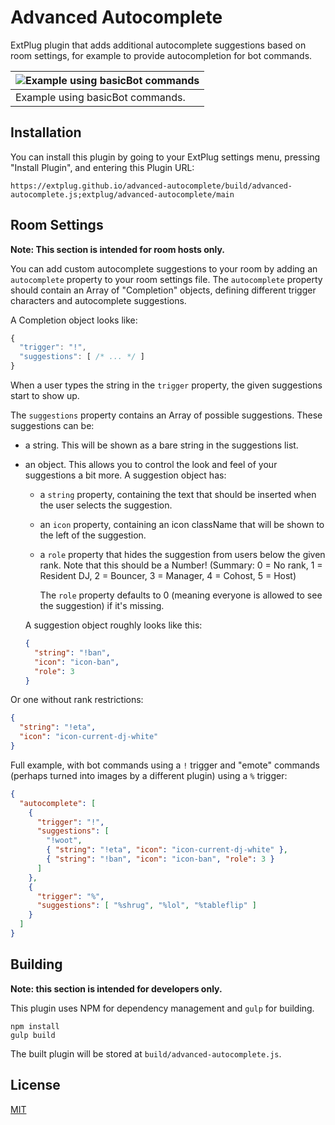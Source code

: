 Advanced Autocomplete
=====================

ExtPlug plugin that adds additional autocomplete suggestions based on room
settings, for example to provide autocompletion for bot commands.

| ![Example using basicBot commands](http://i.imgur.com/hBMuB5F.png) |
|----------------|
| Example using basicBot commands. |

## Installation

You can install this plugin by going to your ExtPlug settings menu, pressing
"Install Plugin", and entering this Plugin URL:

```
https://extplug.github.io/advanced-autocomplete/build/advanced-autocomplete.js;extplug/advanced-autocomplete/main
```

## Room Settings

**Note: This section is intended for room hosts only.**

You can add custom autocomplete suggestions to your room by adding an
`autocomplete` property to your room settings file. The `autocomplete` property
should contain an Array of "Completion" objects, defining different trigger
characters and autocomplete suggestions.

A Completion object looks like:

```javascript
{
  "trigger": "!",
  "suggestions": [ /* ... */ ]
}
```

When a user types the string in the `trigger` property, the given suggestions
start to show up.

The `suggestions` property contains an Array of possible suggestions. These
suggestions can be:

 * a string. This will be shown as a bare string in the suggestions list.
 * an object. This allows you to control the look and feel of your suggestions
   a bit more. A suggestion object has:

     * a `string` property, containing the text that should be inserted when the
       user selects the suggestion.
     * an `icon` property, containing an icon className that will be shown to
       the left of the suggestion.
     * a `role` property that hides the suggestion from users below the given
       rank. Note that this should be a Number! (Summary: 0 = No rank,
       1 = Resident DJ, 2 = Bouncer, 3 = Manager, 4 = Cohost, 5 = Host)

       The `role` property defaults to 0 (meaning everyone is allowed to see the
       suggestion) if it's missing.

   A suggestion object roughly looks like this:

   ```json
   {
     "string": "!ban",
     "icon": "icon-ban",
     "role": 3
   }
   ```

  Or one without rank restrictions:

  ```json
  {
    "string": "!eta",
    "icon": "icon-current-dj-white"
  }
  ```

Full example, with bot commands using a `!` trigger and "emote" commands
(perhaps turned into images by a different plugin) using a `%` trigger:

```json
{
  "autocomplete": [
    {
      "trigger": "!",
      "suggestions": [
        "!woot",
        { "string": "!eta", "icon": "icon-current-dj-white" },
        { "string": "!ban", "icon": "icon-ban", "role": 3 }
      ]
    },
    {
      "trigger": "%",
      "suggestions": [ "%shrug", "%lol", "%tableflip" ]
    }
  ]
}
```

## Building

**Note: this section is intended for developers only.**

This plugin uses NPM for dependency management and `gulp` for building.

```
npm install
gulp build
```

The built plugin will be stored at `build/advanced-autocomplete.js`.

## License

[MIT](./LICENSE)

